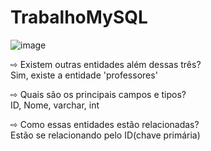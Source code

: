 # TrabalhoMySQL

![image](https://user-images.githubusercontent.com/56053290/212427504-7d473558-4e79-400f-809f-6f4ff2da0529.png)


⇨ Existem outras entidades além dessas três?<br>
Sim, existe a entidade 'professores'

⇨ Quais são os principais campos e tipos?<br>
ID, Nome, varchar, int

⇨ Como essas entidades estão relacionadas?<br>
Estão se relacionando pelo ID(chave primária)
